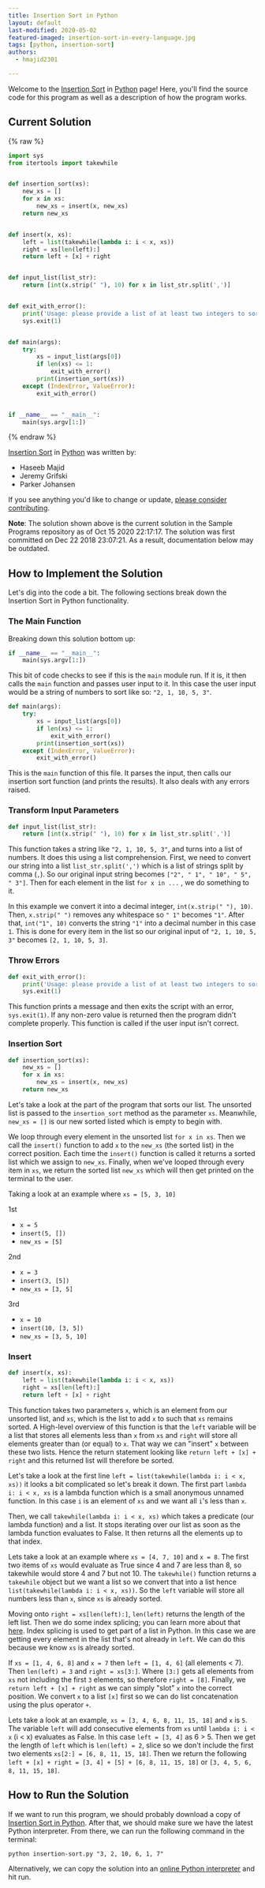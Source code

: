 ```yaml
---
title: Insertion Sort in Python
layout: default
last-modified: 2020-05-02
featured-imaged: insertion-sort-in-every-language.jpg
tags: [python, insertion-sort]
authors:
  - hmajid2301

---
```


Welcome to the [Insertion Sort](https://rzuckerm.github.io/sample-programs-website-copy/projects/insertion-sort) in [Python](https://rzuckerm.github.io/sample-programs-website-copy/languages/python) page! Here, you'll find the source code for this program as well as a description of how the program works.

## Current Solution

{% raw %}

```python
import sys
from itertools import takewhile


def insertion_sort(xs):
    new_xs = []
    for x in xs:
        new_xs = insert(x, new_xs)
    return new_xs


def insert(x, xs):
    left = list(takewhile(lambda i: i < x, xs))
    right = xs[len(left):]
    return left + [x] + right


def input_list(list_str):
    return [int(x.strip(" "), 10) for x in list_str.split(',')]


def exit_with_error():
    print('Usage: please provide a list of at least two integers to sort in the format "1, 2, 3, 4, 5"')
    sys.exit(1)


def main(args):
    try:
        xs = input_list(args[0])
        if len(xs) <= 1:
            exit_with_error()
        print(insertion_sort(xs))
    except (IndexError, ValueError):
        exit_with_error()


if __name__ == "__main__":
    main(sys.argv[1:])
```

{% endraw %}

[Insertion Sort](https://rzuckerm.github.io/sample-programs-website-copy/projects/insertion-sort) in [Python](https://rzuckerm.github.io/sample-programs-website-copy/languages/python) was written by:

- Haseeb Majid
- Jeremy Grifski
- Parker Johansen

If you see anything you'd like to change or update, [please consider contributing](https://github.com/TheRenegadeCoder/sample-programs).

**Note**: The solution shown above is the current solution in the Sample Programs repository as of Oct 15 2020 22:17:17. The solution was first committed on Dec 22 2018 23:07:21. As a result, documentation below may be outdated.

## How to Implement the Solution

Let's dig into the code a bit. The following sections break
down the Insertion Sort in Python functionality.

### The Main Function

Breaking down this solution bottom up:

```python
if __name__ == "__main__":
    main(sys.argv[1:])
```

This bit of code checks to see if this is the `main` module run. If it is, it then calls the `main`
function and passes user input to it. In this case the user input would be a string of numbers to sort
like so: `"2, 1, 10, 5, 3"`.

```python
def main(args):
    try:
        xs = input_list(args[0])
        if len(xs) <= 1:
            exit_with_error()
        print(insertion_sort(xs))
    except (IndexError, ValueError):
        exit_with_error()
```

This is the `main` function of this file. It parses the input, then calls our insertion sort
function (and prints the results). It also deals with any errors raised.

### Transform Input Parameters

```python
def input_list(list_str):
    return [int(x.strip(" "), 10) for x in list_str.split(',')]
```

This function takes a string like `"2, 1, 10, 5, 3"`, and turns into a list of numbers.
It does this using a list comprehension. First, we need to convert our string into a
list `list_str.split(',')` which is a list of strings split by comma (`,`).
So our original input string becomes `["2", " 1", " 10", " 5", " 3"]`. Then for each
element in the list `for x in ...` ,  we do something to it.

In this example we convert it into a decimal integer, `int(x.strip(" "), 10)`. Then, `x.strip(" ")`
removes any whitespace so `" 1"` becomes `"1"`. After that, `int("1", 10)`
converts the string `"1"` into a decimal number in this case `1`. This is done
for every item in the list so our original input of `"2, 1, 10, 5, 3"` becomes `[2, 1, 10, 5, 3]`.

### Throw Errors

```python
def exit_with_error():
    print('Usage: please provide a list of at least two integers to sort in the format "1, 2, 3, 4, 5"')
    sys.exit(1)
```

This function prints a message and then exits the script with an error, `sys.exit(1)`.
If any non-zero value is returned then the program didn't complete properly. This function is called
if the user input isn't correct.

### Insertion Sort

```python
def insertion_sort(xs):
    new_xs = []
    for x in xs:
        new_xs = insert(x, new_xs)
    return new_xs
```

Let's take a look at the part of the program that sorts our list. The unsorted list is passed to the
`insertion_sort` method as the parameter `xs`. Meanwhile, `new_xs = []` is our new sorted listed which is
empty to begin with.

We loop through every element in the unsorted list `for x in xs`. Then we call the `insert()`
function to add `x` to the `new_xs` (the sorted list) in the correct position.
Each time the `insert()` function is called it returns a sorted list which we assign
to `new_xs`. Finally, when we've looped through every item in `xs`, we return the sorted list
`new_xs` which will then get printed on the terminal to the user.

Taking a look at an example where `xs = [5, 3, 10]`

1st

* `x = 5`
* `insert(5, [])`
* `new_xs = [5]`

2nd

* `x = 3`
* `insert(3, [5])`
* `new_xs = [3, 5]`

3rd

* `x = 10`
* `insert(10, [3, 5])`
* `new_xs = [3, 5, 10]`

### Insert

```python
def insert(x, xs):
    left = list(takewhile(lambda i: i < x, xs))
    right = xs[len(left):]
    return left + [x] + right
```

This function takes two parameters `x`, which is an element from our unsorted list, and
`xs`, which is the list to add `x` to such that `xs` remains sorted.
A High-level overview of this function is that the `left` variable will be a list that stores
all elements less than `x` from `xs` and `right` will store all elements greater than (or equal)
to `x`. That way we can "insert" `x` between these two lists. Hence the return statement
looking like `return left + [x] + right` and this returned list will therefore be sorted.

Let's take a look at the first line `left = list(takewhile(lambda i: i < x, xs))` it looks a bit
complicated so let's break it down. The first part `lambda i: i < x, xs` is a lambda function
which is a small anonymous unnamed function.
In this case `i` is an element of `xs` and we want all `i`'s less than `x`.

Then, we call `takewhile(lambda i: i < x, xs)` which takes a predicate (our lambda function) and a list.
It stops iterating over our list as soon as the lambda function evaluates to False. It then returns
all the elements up to that index.

Lets take a look at an example where `xs = [4, 7, 10]` and `x = 8`.
The first two items of `xs` would evaluate as True since 4 and 7 are
less than 8, so takewhile would store 4 and 7 but not 10.
The `takewhile()` function returns a `takewhile` object but we want a list so we convert that into a
list hence `list(takewhile(lambda i: i < x, xs))`. So the `left` variable will store all numbers
less than `x`, since `xs` is already sorted.

Moving onto `right = xs[len(left):]`, `len(left)` returns the length of the left list.
Then we do some index splicing; you can learn more about that
[here](https://www.pythoncentral.io/how-to-slice-listsarrays-and-tuples-in-python/).
Index splicing is used to get part of a list in Python. In this case we are getting every element in
the list that's not already in `left`. We can do this because we know `xs` is already sorted.

If `xs = [1, 4, 6, 8]` and `x = 7` then `left = [1, 4, 6]` (all elements < 7). Then `len(left) = 3`
and `right = xs[3:]`. Where `[3:]` gets all elements from `xs` not including the first `3` elements,
so therefore `right = [8]`. Finally, we `return left + [x] + right` as we can simply "slot" `x` into the
correct position. We convert `x` to a list `[x]` first so we can do list concatenation using the
plus operator `+`.

Lets take a look at an example, `xs = [3, 4, 6, 8, 11, 15, 18]` and `x` is `5`. The variable `left`
will add consecutive elements from `xs` until `lambda i: i < x` (i < x) evaluates as False.
In this case `left = [3, 4]` as 6 > 5. Then we get the length of `left` which is `len(left) = 2`,
slice so we don't include the first two elements `xs[2:] = [6, 8, 11, 15, 18]`. Then we return
the following `left + [x] + right = [3, 4] + [5] + [6, 8, 11, 15, 18]` or
`[3, 4, 5, 6, 8, 11, 15, 18]`.


## How to Run the Solution

If we want to run this program, we should probably download a copy of [Insertion Sort in Python](https://github.com/TheRenegadeCoder/sample-programs/blob/main/archive/p/python/insertion_sort.py).
After that, we should make sure we have the latest Python interpreter. From there, we can run the following command in the terminal:

`python insertion-sort.py "3, 2, 10, 6, 1, 7"`

Alternatively, we can copy the solution into an [online Python interpreter](https://www.online-python.com/) and hit run.
